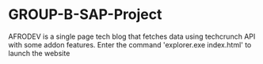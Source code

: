 # GROUP-B-SAP-Project
AFRODEV is a single page tech blog that fetches data using techcrunch API with some addon features.
Enter the command 'explorer.exe index.html' to launch the website
